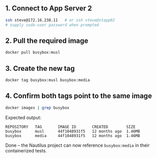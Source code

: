 ## 1. Connect to App Server 2
```bash
ssh steve@172.16.238.11   # or ssh steve@stapp02
# supply sudo-user password when prompted
```

## 2. Pull the required image
```bash
docker pull busybox:musl
```

## 3. Create the new tag
```bash
docker tag busybox:musl busybox:media
```

## 4. Confirm both tags point to the same image
```bash
docker images | grep busybox
```
Expected output:
```
REPOSITORY   TAG       IMAGE ID       CREATED        SIZE
busybox      musl      44f1048931f5   12 months ago  1.46MB
busybox      media     44f1048931f5   12 months ago  1.46MB
```

Done – the Nautilus project can now reference `busybox:media` in their containerized tests.
```
